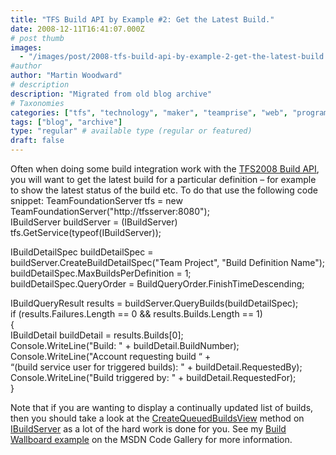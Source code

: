 ```yaml
---
title: "TFS Build API by Example #2: Get the Latest Build."
date: 2008-12-11T16:41:07.000Z
# post thumb
images:
  - "/images/post/2008-tfs-build-api-by-example-2-get-the-latest-build.jpg"
#author
author: "Martin Woodward"
# description
description: "Migrated from old blog archive"
# Taxonomies
categories: ["tfs", "technology", "maker", "teamprise", "web", "programming"]
tags: ["blog", "archive"]
type: "regular" # available type (regular or featured)
draft: false
---
```

Often when doing some build integration work with the [TFS2008 Build API](http://msdn.microsoft.com/en-us/library/ms400688.aspx), you will want to get the latest build for a particular definition – for example to show the latest status of the build etc.  To do that use the following code snippet:  TeamFoundationServer tfs = new TeamFoundationServer("http://tfsserver:8080");     
IBuildServer buildServer = (IBuildServer) tfs.GetService(typeof(IBuildServer));     
    
IBuildDetailSpec buildDetailSpec = buildServer.CreateBuildDetailSpec("Team Project", "Build Definition Name");     
buildDetailSpec.MaxBuildsPerDefinition = 1;     
buildDetailSpec.QueryOrder = BuildQueryOrder.FinishTimeDescending;     
    
IBuildQueryResult results = buildServer.QueryBuilds(buildDetailSpec);     
if (results.Failures.Length == 0 && results.Builds.Length == 1)     
{     
    IBuildDetail buildDetail = results.Builds[0];     
    Console.WriteLine("Build: " + buildDetail.BuildNumber);     
    Console.WriteLine("Account requesting build “ +     
      “(build service user for triggered builds): " + buildDetail.RequestedBy);     
    Console.WriteLine("Build triggered by: " + buildDetail.RequestedFor);     
}     

Note that if you are wanting to display a continually updated list of builds, then you should take a look at the [CreateQueuedBuildsView](http://msdn.microsoft.com/en-us/library/microsoft.teamfoundation.build.client.ibuildserver.createqueuedbuildsview.aspx) method on [IBuildServer](http://msdn.microsoft.com/en-us/library/microsoft.teamfoundation.build.client.ibuildserver.aspx) as a lot of the hard work is done for you.  See my [Build Wallboard example](http://code.msdn.microsoft.com/buildwallboard) on the MSDN Code Gallery for more information.